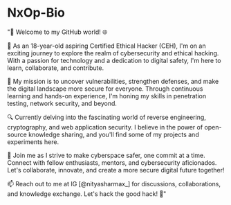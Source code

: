 # NxOp-Bio
"👋 Welcome to my GitHub world! 🌐 

🔐 As an 18-year-old aspiring Certified Ethical Hacker (CEH), I'm on an exciting journey to explore the realm of cybersecurity and ethical hacking. With a passion for technology and a dedication to digital safety, I'm here to learn, collaborate, and contribute.

🌟 My mission is to uncover vulnerabilities, strengthen defenses, and make the digital landscape more secure for everyone. Through continuous learning and hands-on experience, I'm honing my skills in penetration testing, network security, and beyond.

🔍 Currently delving into the fascinating world of reverse engineering, cryptography, and web application security. I believe in the power of open-source knowledge sharing, and you'll find some of my projects and experiments here.

🚀 Join me as I strive to make cyberspace safer, one commit at a time. Connect with fellow enthusiasts, mentors, and cybersecurity aficionados. Let's collaborate, innovate, and create a more secure digital future together!

📫 Reach out to me at IG [@nityasharmax_] for discussions, collaborations, and knowledge exchange. Let's hack the good hack! 🤝"

